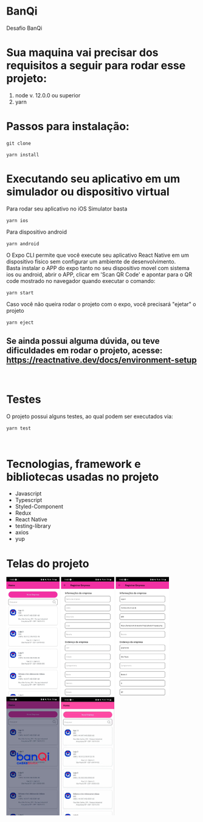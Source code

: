 # BanQi
Desafio BanQi

# Sua maquina vai precisar dos requisitos a seguir para rodar esse projeto:
1. node v. 12.0.0 ou superior 
1. yarn

# Passos para instalação:

```shell
git clone
```
```shell
yarn install
```

# Executando seu aplicativo em um simulador ou dispositivo virtual


Para rodar seu aplicativo no iOS Simulator basta 
```shell
yarn ios
```
Para dispositivo android 
```shell
yarn android
```
O Expo CLI permite que você execute seu aplicativo React Native em um dispositivo físico sem configurar um ambiente de desenvolvimento.<br/>
Basta instalar o APP do expo tanto no seu dispositivo movel com sistema ios ou android, abrir o APP, clicar em 'Scan QR Code' e apontar para o QR code mostrado no navegador quando executar o comando: 
```shell
yarn start
```

Caso você não queira rodar o projeto com o expo, você precisará "ejetar" o projeto
```shell
yarn eject
```

## Se ainda possui alguma dúvida, ou teve dificuldades em rodar o projeto, acesse: https://reactnative.dev/docs/environment-setup

<br/>

# Testes

O projeto possui alguns testes, ao qual podem ser executados via:
```shell
yarn test
```

<br/>

# Tecnologias, framework e bibliotecas usadas no projeto
* Javascript
* Typescript
* Styled-Component
* Redux
* React Native
* testing-library
* axios
* yup

# Telas do projeto

<img src="./assets/preView/img2.jpeg" alt="drawing" width="140" height={280}/>
<img src="./assets/preView/img1.jpeg" alt="drawing" width="140" height={280}/>
<img src="./assets/preView/img3.jpeg" alt="drawing" width="140" height={280}/>
<img src="./assets/preView/img4.jpeg" alt="drawing" width="140" height={280}/>
<img src="./assets/preView/video.gif" alt="drawing" width="140" height={280}/>


